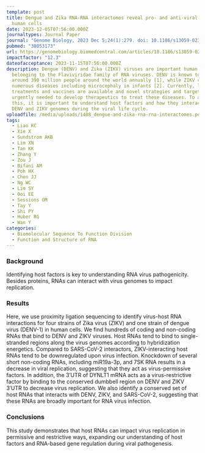 ```yaml
---
template: post
title: Dengue and Zika RNA-RNA interactomes reveal pro- and anti-viral RNA in
  human cells
date: 2023-12-05T07:56:00.000Z
journaltypes: Journal Paper
journal: "Genome Biology, 2023 Dec 5;24(1):279. doi: 10.1186/s13059-023-03110-9"
pubmed: "38053173"
url: https://genomebiology.biomedcentral.com/articles/10.1186/s13059-023-03110-9
impactfactor: "12.3"
dateofacceptance: 2023-11-15T07:56:00.000Z
description: Dengue (DENV) and Zika (ZIKV) viruses are important human pathogens
  belonging to the Flaviviridae family of RNA viruses. DENV is known to infect
  around 390 million people around the world annually [1], while ZIKV causes
  numerous diseases including microcephaly in infants [2]. Currently, limited
  treatments and vaccines are available and novel strategies and targets are
  urgently needed to develop therapeutics to treat these diseases. To achieve
  this, it is important to understand host factors and how they interact with
  DENV and ZIKV genomes during the viral life cycle.
uploadfile: /media/uploads/1408_dengue-and-zika-rna-rna-interactomes.pdf
tags:
  - Liao KC
  - Xie X
  - Sundstrom AKB
  - Lim XN
  - Tan KK
  - Zhang Y
  - Zou J
  - Bifani AM
  - Poh HX
  - Chen JJ
  - Ng WC
  - Lim SY
  - Ooi EE
  - Sessions OM
  - Tay Y
  - Shi PY
  - Huber RG
  - Wan Y
categories:
  - Biomolecular Sequence To Function Division
  - Function and Structure of RNA
---
```

<!--StartFragment-->

### Background

Identifying host factors is key to understanding RNA virus pathogenicity. Besides proteins, RNAs can interact with virus genomes to impact replication.

### Results

Here, we use proximity ligation sequencing to identify virus-host RNA interactions for four strains of Zika virus (ZIKV) and one strain of dengue virus (DENV-1) in human cells. We find hundreds of coding and non-coding RNAs that bind to DENV and ZIKV viruses. Host RNAs tend to bind to single-stranded regions along the virus genomes according to hybridization energetics. Compared to SARS-CoV-2 interactors, ZIKV-interacting host RNAs tend to be downregulated upon virus infection. Knockdown of several short non-coding RNAs, including miR19a-3p, and 7SK RNA results in a decrease in viral replication, suggesting that they act as virus-permissive factors. In addition, the 3′UTR of DYNLT1 mRNA acts as a virus-restrictive factor by binding to the conserved dumbbell region on DENV and ZIKV 3′UTR to decrease virus replication. We also identify a conserved set of host RNAs that interacts with DENV, ZIKV, and SARS-CoV-2, suggesting that these RNAs are broadly important for RNA virus infection.

### Conclusions

This study demonstrates that host RNAs can impact virus replication in permissive and restrictive ways, expanding our understanding of host factors and RNA-based gene regulation during viral pathogenesis.

<!--EndFragment-->